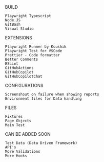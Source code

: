 BUILD 

    Playwright Typescript
    Node.JS
    GitBash
    Visual Studio

EXTENSIONS
    
    Playwright Runner by Koushik
    Playwright Test for VSCode
    Prettier - Code formatter
    Better Comments
    ESLint
    GitHubActions
    GitHubCopilot
    GitHubCopilotChat

CONFIGURATIONS
    
    Screenshout on failure when showing reports
    Environment files for Data handling

FILES
    
    Fixtures
    Page Objects
    Main Test 

CAN BE ADDED SOON
  
    Test Data (Data Driven Framework)
    API's
    More Validations 
    More Hooks
